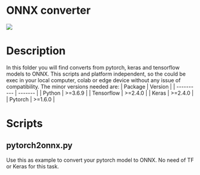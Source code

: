 # ONNX converter
![](https://www.theredmondcloud.com/wp-content/uploads/2018/12/onnx_logo.png)
# Description
In this folder you will find converts from pytorch, keras and tensorflow models to ONNX. This scripts and platform independent, so the could be exec in your local computer, colab or edge device without any issue of compatibility. The minor versions needed are:
| Package    | Version   |
| ---------- | -------   |
| Python     | >=3.6.9   |
| Tensorflow | >=2.4.0   |
| Keras      | >=2.4.0   |
| Pytorch    | >=1.6.0   |

# Scripts
## pytorch2onnx.py
Use this as example to convert your pytorch model to ONNX. No need of TF or Keras for this task.